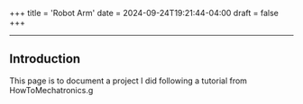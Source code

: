 +++
title = 'Robot Arm'
date = 2024-09-24T19:21:44-04:00
draft = false
+++

---
## Introduction
This page is to document a project I did following a tutorial from HowToMechatronics.g